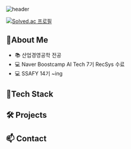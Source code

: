 ![header](https://capsule-render.vercel.app/api?type=waving&color=dcc5b2&height=300&section=header&text=Good%20to%20see%20you%20%F0%9F%A4%97&fontColor=faf7f3)

[![Solved.ac
프로필](http://mazassumnida.wtf/api/v2/generate_badge?boj={백우성})](https://solved.ac/baekus2209)

  ## 🚀About Me
  - 📚 산업경영공학 전공
  - 💻 Naver Boostcamp AI Tech 7기 RecSys 수료
  - 💻 SSAFY 14기 ~ing 

  ## 🔧Tech Stack

  ## 🛠️ Projects

  ## 📫 Contact


<!--
**13aek/13aek** is a ✨ _special_ ✨ repository because its `README.md` (this file) appears on your GitHub profile.

Here are some ideas to get you started:

- 🔭 I’m currently working on ...
- 🌱 I’m currently learning ...
- 👯 I’m looking to collaborate on ...
- 🤔 I’m looking for help with ...
- 💬 Ask me about ...
- 📫 How to reach me: ...
- 😄 Pronouns: ...
- ⚡ Fun fact: ...
-->
